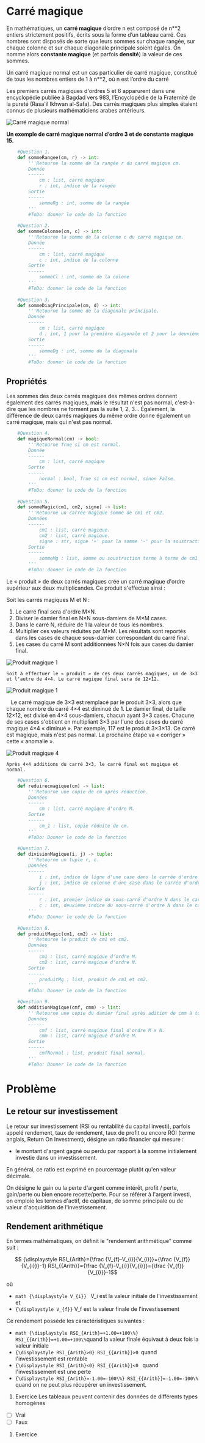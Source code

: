 # Carré magique
En mathématiques, un **carré magique** d’ordre n est composé de n\**2 entiers strictement positifs, écrits sous la forme d’un tableau carré. Ces nombres sont disposés de sorte que leurs sommes sur chaque rangée, sur chaque colonne et sur chaque diagonale principale soient égales. On nomme alors **constante magique** (et parfois **densité**) la valeur de ces sommes.

Un carré magique normal est un cas particulier de carré magique, constitué de tous les nombres entiers de 1 à n\**2, où n est l’ordre du carré

Les premiers carrés magiques d'ordres 5 et 6 apparurent dans une encyclopédie publiée à Bagdad vers 983, l’Encyclopédie de la Fraternité de la pureté (Rasa'il Ikhwan al-Safa). Des carrés magiques plus simples étaient connus de plusieurs mathématiciens arabes antérieurs.

![Carré magique normal](https://upload.wikimedia.org/wikipedia/commons/thumb/e/e4/Magicsquareexample.svg/220px-Magicsquareexample.svg.png)

__Un exemple de carré magique normal d’ordre 3 et de constante magique 15.__
```python
    #Question 1.
    def sommeRangee(cm, r) -> int:
        '''Retourne la somme de la rangée r du carré magique cm.
        Donnée
        ------
            cm : list, carré magique
            r : int, indice de la rangée
        Sortie
        ------
            sommeRg : int, somme de la rangée
        '''
        #ToDo: donner le code de la fonction
    
    #Question 2.    
    def sommeColonne(cm, c) -> int:
        '''Retourne la somme de la colonne c du carré magique cm.
        Donnée
        ------
            cm : list, carré magique
            c : int, indice de la colonne
        Sortie
        ------
            sommeCl : int, somme de la colone
        '''
        #ToDo: donner le code de la fonction
        
    #Question 3.
    def sommeDiagPrincipale(cm, d) -> int:
        '''Retourne la somme de la diagonale principale.
        Donnée
        ------
            cm : list, carré magique
            d : int, 1 pour la première diagonale et 2 pour la deuxième diagonale
        Sortie
        ------
            sommeDg : int, somme de la diagonale
        '''
        #ToDo: donner le code de la fonction
```

## Propriétés
Les sommes des deux carrés magiques des mêmes ordres donnent également des carrés magiques, mais le résultat n'est pas normal, c'est-à-dire que les nombres ne forment pas la suite 1, 2, 3... Également, la différence de deux carrés magiques du même ordre donne également un carré magique, mais qui n'est pas normal.

```python
    #Question 4.
    def magiqueNormal(cm) -> bool:
        '''Retourne True si cm est normal.
        Donnée
        ------
            cm : list, carré magique
        Sortie
        ------
            normal : bool, True si cm est normal, sinon False.
        '''
        #ToDo: donner le code de la fonction
    
    #Question 5.   
    def sommeMagic(cm1, cm2, signe) -> list:
        '''Retourne un carrée magique somme de cm1 et cm2.
        Données
        ------
            cm1 : list, carré magique.
            cm2 : list, carré magique.
            signe : str, signe '+' pour la somme '-' pour la soustraction
        Sortie
        ------
            sommeMg : list, somme ou soustraction terme à terme de cm1 et cm2.
        '''
        #ToDo: donner le code de la fonction
```

Le « produit » de deux carrés magiques crée un carré magique d'ordre supérieur aux deux multiplicandes. Ce produit s'effectue ainsi : 

Soit les carrés magiques M et N :
1. Le carré final sera d'ordre M×N.
1. Diviser le damier final en N×N sous-damiers de M×M cases.
1. Dans le carré N, réduire de 1 la valeur de tous les nombres.
1. Multiplier ces valeurs réduites par M×M. Les résultats sont reportés dans les cases de chaque sous-damier correspondant du carré final.
1. Les cases du carré M sont additionnées N×N fois aux cases du damier final.
   
![Produit magique 1](https://upload.wikimedia.org/wikipedia/commons/thumb/a/ab/Magic_Squares_-_Multiplication_-_1.svg/330px-Magic_Squares_-_Multiplication_-_1.svg.png)

    Soit à effectuer le « produit » de ces deux carrés magiques, un de 3×3 et l'autre de 4×4. Le carré magique final sera de 12×12.
![Produit magique 1](https://upload.wikimedia.org/wikipedia/commons/thumb/1/1c/Magic_Squares_-_Multiplication_-_2.svg/330px-Magic_Squares_-_Multiplication_-_2.svg.png)

    Le carré magique de 3×3 est remplacé par le produit 3×3, alors que chaque nombre du carré 4×4 est diminué de 1. Le damier final, de taille 12×12, est divisé en 4×4 sous-damiers, chacun ayant 3×3 cases. Chacune de ses cases s'obtient en multipliant 3×3 par l'une des cases du carré magique 4×4 « diminué ». Par exemple, 117 est le produit 3×3×13. Ce carré est magique, mais n'est pas normal. La prochaine étape va « corriger » cette « anomalie ».
    
![Produit magique 4](https://upload.wikimedia.org/wikipedia/commons/thumb/9/91/Magic_Squares_-_Multiplication_-_3.svg/330px-Magic_Squares_-_Multiplication_-_3.svg.png)

    Après 4×4 additions du carré 3×3, le carré final est magique et normal.


```python
    #Question 6.
    def reduirecmagique(cm) -> list:
        '''Retourne une copie de cm après réduction.
        Données
        ------
            cm : list, carré magique d'ordre M.
        Sortie
        ------
            cm_1 : list, copie réduite de cm.
        '''
        #ToDo: Donner le code de la fonction
    
    #Question 7.
    def divisionMagique(i, j) -> tuple:
        '''Retourne un tuple r, c.
        Données
        ------
            i : int, indice de ligne d'une case dans le carrée d'ordre N.
            j : int, indice de colonne d'une case dans le carrée d'ordre N.
        Sortie
        ------
            r : int, premier indice du sous-carré d'ordre N dans le carré final.
            c : int, deuxième indice du sous-carré d'ordre N dans le carré final.
        '''
        #ToDo: Donner le code de la fonction
        
    #Question 8.
    def produitMagic(cm1, cm2) -> list:
        '''Retourne le produit de cm1 et cm2.
        Données
        ------
            cm1 : list, carré magique d'ordre M.
            cm2 : list, carré magique d'ordre N.
        Sortie
        ------
            produitMg : list, produit de cm1 et cm2.
        '''
        #ToDo: Donner le code de la fonction

    #Question 9.
    def additionMagique(cmf, cmm) -> list:
        '''Retourne une copie du damier final après adition de cmm à tous les sous-damiers.
        Données
        ------
            cmf : list, carré magique final d'ordre M x N.
            cmm : list, carré magique d'ordre M.
        Sortie
        ------
            cmfNormal : list, produit final normal.
        '''
        #ToDo: Donner le code de la fonction
```
# Problème
## Le retour sur investissement

Le retour sur investissement (RSI ou rentabilité du capital investi), parfois appelé rendement, taux de rendement, taux de profit ou encore ROI (terme anglais, Return On Investment), désigne un ratio financier qui mesure :

* le montant d'argent gagné ou perdu par rapport à la somme initialement investie dans un investissement.

En général, ce ratio est exprimé en pourcentage plutôt qu'en valeur décimale.

On désigne le gain ou la perte d'argent comme intérêt, profit / perte, gain/perte ou bien encore recette/perte. Pour se référer à l'argent investi, on emploie les termes d'actif, de capitaux, de somme principale ou de valeur d'acquisition de l'investissement.

## Rendement arithmétique

En termes mathématiques, on définit le "rendement arithmétique" comme suit :
```math
    {\displaystyle RSI_{Arith}={\frac {V_{f}-V_{i}}{V_{i}}}={\frac {V_{f}}{V_{i}}}-1} RSI_{{Arith}}={\frac  {V_{f}-V_{i}}{V_{i}}}={\frac  {V_{f}}{V_{i}}}-1
```
où
* ```math {\displaystyle V_{i}} ``` V_i est la valeur initiale de l'investissement et
* ```{\displaystyle V_{f}}``` V_f est la valeur finale de l'investissement

Ce rendement possède les caractéristiques suivantes :

* ``` math {\displaystyle RSI_{Arith}=+1.00=+100\%} RSI_{{Arith}}=+1.00=+100\% ```quand la valeur finale équivaut à deux fois la valeur initiale
* ```{\displaystyle RSI_{Arith}>0} RSI_{{Arith}}>0 ```quand l'investissement est rentable
* ```{\displaystyle RSI_{Arith}<0} RSI_{{Arith}}<0 ``` quand l'investissement est une perte
* ```{\displaystyle RSI_{Arith}=-1.00=-100\%} RSI_{{Arith}}=-1.00=-100\% ```quand on ne peut plus récupérer un investissement.
1. Exercice
Les tableaux peuvent contenir des données de différents types homogènes
- [ ] Vrai
- [ ] Faux

1. Exercice
